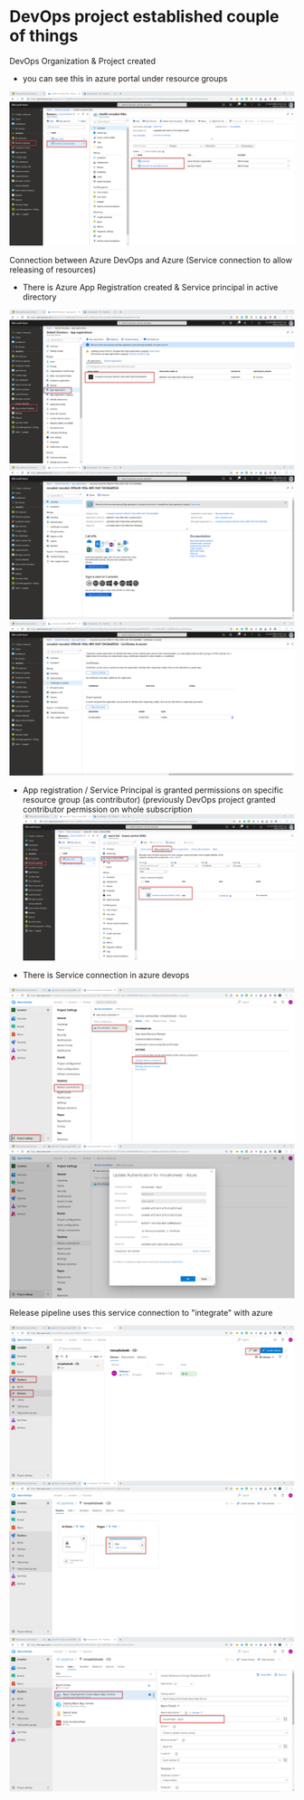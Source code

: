 # DevOps project established couple of things

DevOps Organization & Project created
- you can see this in azure portal under resource groups

![image.png](/.attachments/image-930c9a21-83bf-43a3-866d-aac5f3ad5bbe.png)

Connection between Azure DevOps and Azure (Service connection to allow releasing of resources)

- There is Azure App Registration created & Service principal in active directory

![image.png](/.attachments/image-da6d7c26-11d3-4fd6-8a28-db6807378b1d.png)
![image.png](/.attachments/image-0c1d8d6b-eba3-4809-84c5-68ad7ffc096d.png)
![image.png](/.attachments/image-5a109d08-dcf3-4b20-9b69-889b0f39d5e5.png)

- App registration / Service Principal is granted permissions on specific resource group (as contributor)
  (previously DevOps project granted contributor permission on whole subscription 
![image.png](/.attachments/image-e9b37e0c-901b-4bb2-8a14-6883782d3e7f.png)

- There is Service connection in azure devops 

![image.png](/.attachments/image-de0a8400-4f64-4abf-a62e-d98e88d599db.png)
![image.png](/.attachments/image-2488f11e-959d-45d3-9882-934c99a9a250.png)

Release pipeline uses this service connection to "integrate" with azure

![image.png](/.attachments/image-401b218d-01e3-43c4-a43f-aee8a98786b9.png)
![image.png](/.attachments/image-6c3955fe-87b0-4311-91b4-bee6fc96a093.png)
![image.png](/.attachments/image-75082d4d-a3dd-4b4b-846c-f501ae241582.png)

